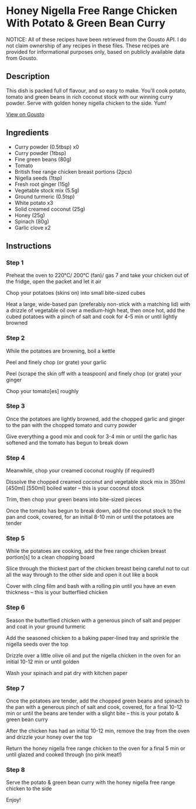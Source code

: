 # Honey Nigella Free Range Chicken With Potato & Green Bean Curry

NOTICE: All of these recipes have been retrieved from the Gousto API. I do not claim ownership of any recipes in these files. These recipes are provided for informational purposes only, based on publicly available data from Gousto.

## Description

This dish is packed full of flavour, and so easy to make. You'll cook potato, tomato and green beans in rich coconut stock with our winning curry powder. Serve with golden honey nigella chicken to the side. Yum!

[View on Gousto](https://www.gousto.co.uk/recipes/cookbook/honey-nigella-free-range-chicken-with-potato-green-bean-curry)

## Ingredients

- Curry powder (0.5tbsp) x0
- Curry powder (1tbsp)
- Fine green beans (80g)
- Tomato
- British free range chicken breast portions (2pcs)
- Nigella seeds (1tsp)
- Fresh root ginger (15g)
- Vegetable stock mix (5.5g)
- Ground turmeric (0.5tsp)
- White potato x3
- Solid creamed coconut (25g)
- Honey (25g)
- Spinach (80g)
- Garlic clove x2

## Instructions


### Step 1

Preheat the oven to 220°C/ 200°C (fan)/ gas 7 and take your chicken out of the fridge, open the packet and let it air

Chop your potatoes (skins on) into small bite-sized cubes

Heat a large, wide-based pan (preferably non-stick with a matching lid) with a drizzle of vegetable oil over a medium-high heat, then once hot, add the cubed potatoes with a pinch of salt and cook for 4-5 min or until lightly browned


### Step 2

While the potatoes are browning, boil a kettle

Peel and finely chop (or grate) your garlic

Peel (scrape the skin off with a teaspoon) and finely chop (or grate) your ginger

Chop your tomato[es] roughly


### Step 3

Once the potatoes are lightly browned, add the chopped garlic and ginger to the pan with the chopped tomato and curry powder

Give everything a good mix and cook for 3-4 min or until the garlic has softened and the tomato has begun to break down


### Step 4

Meanwhile, chop your creamed coconut roughly (if required!)

Dissolve the chopped creamed coconut and vegetable stock mix in 350ml <span class="text-purple">[450ml] </span><span class="text-danger">[550ml]</span> boiled water – this is your coconut stock

Trim, then chop your green beans into bite-sized pieces

Once the tomato has begun to break down, add the coconut stock to the pan and cook, covered, for an initial 8-10 min or until the potatoes are tender


### Step 5

While the potatoes are cooking, add the free range chicken breast portion[s] to a clean chopping board

Slice through the thickest part of the chicken breast being careful not to cut all the way through to the other side and open it out like a book

Cover with cling film and bash with a rolling pin until you have an even thickness – this is your butterflied chicken


### Step 6

Season the butterflied chicken with a generous pinch of salt and pepper and coat in your ground turmeric

Add the seasoned chicken to a baking paper-lined tray and sprinkle the nigella seeds over the top

Drizzle over a little olive oil and put the nigella chicken in the oven for an initial 10-12 min or until golden

Wash your spinach and pat dry with kitchen paper


### Step 7

Once the potatoes are tender, add the chopped green beans and spinach to the pan with a generous pinch of salt and cook, covered, for a final 10-12 min or until the beans are tender with a slight bite – this is your potato & green bean curry

After the chicken has had an initial 10-12 min, remove the tray from the oven and drizzle your honey over the top

Return the honey nigella free range chicken to the oven for a final 5 min or until glazed and cooked through (no pink meat!)

### Step 8

Serve the potato & green bean curry with the honey nigella free range chicken to the side

Enjoy!

